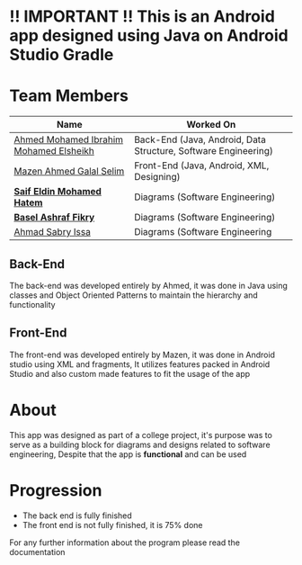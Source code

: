 # **!! IMPORTANT !! This is an Android app designed using Java on Android Studio Gradle**


# Team Members

| Name | Worked On |
| ---- | ---- |
| [Ahmed Mohamed Ibrahim Mohamed Elsheikh](https://github.com/HaoTurnip) | Back-End (Java, Android, Data Structure, Software Engineering) |
| [Mazen Ahmed Galal Selim](https://github.com/Mazen421) | Front-End (Java, Android, XML, Designing) |
| [**Saif Eldin Mohamed Hatem**](https://github.com/Trimbex) | Diagrams (Software Engineering) |
| [**Basel Ashraf Fikry**](https://github.com/BaselAshraf81) | Diagrams (Software Engineering) |
| [Ahmad Sabry Issa](https://github.com/AhmadSabryIssa) | Diagrams (Software Engineering |

## Back-End

The back-end was developed entirely by Ahmed, it was done in Java using classes and Object Oriented Patterns to maintain the hierarchy and functionality

## Front-End

The front-end was developed entirely by Mazen, it was done in Android studio using XML and fragments, It utilizes features packed in Android Studio and also custom made features to fit the usage of the app
# About

This app was designed as part of a college project, it's purpose was to serve as a building block for diagrams and designs related to software engineering, Despite that the app is **functional** and can be used

# Progression

- The back end is fully finished
- The front end is not fully finished, it is 75% done


For any further information about the program please read the documentation